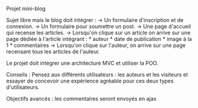 Projet mini-blog 

Sujet libre mais le blog doit intégrer :
    -> Un formulaire d'inscription et de connexion.
    -> Un formulaire pour soumettre un post. 
    -> Une page d'accueil qui recense les articles.
    -> Lorsqu'on clique sur un article on arrive sur une page dédiée à l'article intégrant :
             * auteur
             * date de publication
             * image à la 1
             * commentaires
    -> Lorsqu'on clique sur l'auteur, on arrive sur une page recensant tous les articles de l'auteur.
    
Le projet doit intégrer une architecture MVC et utiliser la POO. 

Conseils : Pensez aux différents utilisateurs : les auteurs et les visiteurs et essayer de concevoir une expérience agréable pour ces deux types d'utilisateurs. 

Objectifs avancés : les commentaires seront envoyés en ajax